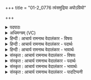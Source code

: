 +++
title = "01-2_0776 त्वंसमुद्रिया अपोऽग्रियो"

+++
<details><summary>पदपाठः</summary>

त्वम्। स꣣मुद्रि꣡याः꣢। स꣣म्। उद्रि꣡याः꣢। अ꣣पः꣢। अ꣣ग्रि꣢यः। वा꣡चः꣢꣯। ई꣣र꣡य꣢न्। प꣡व꣢꣯स्व। वि꣣श्वचर्षणे। विश्व। चर्षणे। ७७६।
</details>

<details><summary>अधिमन्त्रम् (VC)</summary>

- पवमानः सोमः
- जमदग्निर्भार्गवः
- गायत्री
- षड्जः
</details>

<details><summary>हिन्दी : आचार्य रामनाथ वेदालंकार - विषयः</summary>

अगले मन्त्र में पुनः जगदीश्वर से प्रार्थना करते हैं।
</details>

<details><summary>हिन्दी : आचार्य रामनाथ वेदालंकार - पदार्थः</summary>

पदार्थान्वयभाषाः -  हे(विश्वचर्षणे)सबके द्रष्टा,अथवा सब मनुष्यों के स्वामी जगदीश्वर! (वाचः)उपासकों की वाणी के(अग्रियः)आगे रहनेवाले(त्वम्)पवित्रकर्ता आप(समुद्रियाः)आनन्दसागर के(अपः)रसों को(ईरयन्)हमारी ओर भेजते हुए,हमें(पुनीहि)पवित्र कीजिए ॥२॥
</details>

<details><summary>हिन्दी : आचार्य रामनाथ वेदालंकार - भावार्थः</summary>

भावार्थभाषाः -  परमेश्वर की स्तुति निष्फल नहीं जाती,प्रत्युत वह अपने उपासकों को आनन्दरस से सरस और पवित्र कर देता है ॥२॥
</details>

<details><summary>संस्कृत : आचार्य रामनाथ वेदालंकार - विषयः</summary>

अथ पुनर्जगदीश्वरं प्रार्थयते।
</details>

<details><summary>संस्कृत : आचार्य रामनाथ वेदालंकार - पदार्थः</summary>

पदार्थान्वयभाषाः -  हे(विश्वचर्षणे)विश्वद्रष्टः,विश्वेषां मनुष्याणां स्वामिन् वा जगदीश्वर! (वाचः)उपासकानां वाण्याः(अग्रियः)अग्रेभवः(त्वम्)पवित्रकर्ता(समुद्रियाः)समुद्रे आनन्दसागरे भवाः।[समुद्राभ्राद् घः अ० ४।४।११ इति भवार्थे घः प्रत्ययः।] (अपः)रससन्ततीः(ईरयन्)अस्मान् प्रति गमयन्।[ईर क्षेपे चुरादिः,यद्वा ईर गतौ कम्पने च अदादिः,ण्यन्तः।]अस्मान्(पवस्व)पुनीहि ॥२॥
</details>

<details><summary>संस्कृत : आचार्य रामनाथ वेदालंकार - भावार्थः</summary>

भावार्थभाषाः -  परमेश्वरस्य स्तुतिर्निष्फला न जायते,प्रत्युत स स्वोपासकान् आनन्दरसेन सरसान् पवित्रांश्च करोति ॥२॥
</details>

<details><summary>संस्कृत : आचार्य रामनाथ वेदालंकार - पादटिप्पनी</summary>

टिप्पणी:   १.ऋ० ९।६२।२६ ‘पव॑स्व विश्वभेजय’ इति तृतीयः पादः।
</details>